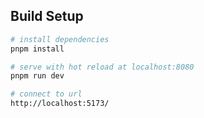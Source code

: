 ## Build Setup

``` bash
# install dependencies
pnpm install

# serve with hot reload at localhost:8080
pnpm run dev

# connect to url
http://localhost:5173/
